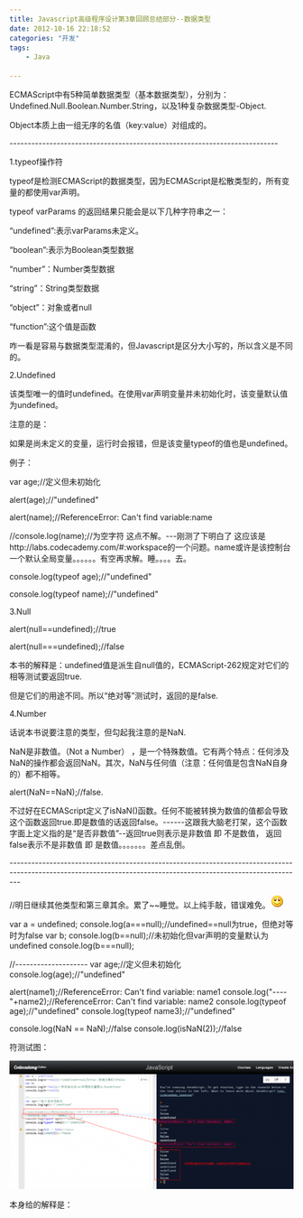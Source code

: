 ```yaml
---
title: Javascript高级程序设计第3章回顾总结部分--数据类型
date: 2012-10-16 22:18:52
categories: "开发"
tags:
	- Java

---
```


ECMAScript中有5种简单数据类型（基本数据类型），分别为：Undefined.Null.Boolean.Number.String，以及1种复杂数据类型-Object.

Object本质上由一组无序的名值（key:value）对组成的。

\--------------------------------------------------------------------------

1.typeof操作符

typeof是检测ECMAScript的数据类型，因为ECMAScript是松散类型的，所有变量的都使用var声明。

typeof varParams 的返回结果只能会是以下几种字符串之一：

“undefined”:表示varParams未定义。

“boolean”:表示为Boolean类型数据

“number”：Number类型数据

“string”：String类型数据

“object”：对象或者null

“function”:这个值是函数

咋一看是容易与数据类型混淆的，但Javascript是区分大小写的，所以含义是不同的。

2.Undefined

该类型唯一的值时undefined。在使用var声明变量并未初始化时，该变量默认值为undefined。

注意的是：

如果是尚未定义的变量，运行时会报错，但是该变量typeof的值也是undefined。

例子：

var age;//定义但未初始化

alert(age);//"undefined"

alert(name);//ReferenceError: Can't find variable:name

//console.log(name);//为空字符 这点不解。---刚测了下明白了 这应该是http://labs.codecademy.com/\#:workspace的一个问题。name或许是该控制台一个默认全局变量。。。。。。有空再求解。睡。。。。去。

console.log(typeof age);//"undefined"

console.log(typeof name);//"undefined"

3.Null

alert(null==undefined);//true

alert(null===undefined);//false

本书的解释是：undefined值是派生自null值的，ECMAScript-262规定对它们的相等测试要返回true.

但是它们的用途不同。所以“绝对等”测试时，返回的是false.

4.Number

话说本书说要注意的类型，但勾起我注意的是NaN.

NaN是非数值。（Not a Number） ，是一个特殊数值。它有两个特点：任何涉及NaN的操作都会返回NaN。其次，NaN与任何值（注意：任何值是包含NaN自身的）都不相等。

alert(NaN==NaN);//false.

不过好在ECMAScript定义了isNaN()函数。任何不能被转换为数值的值都会导致这个函数返回true.即是数值的话返回false。------这跟我大脑老打架，这个函数字面上定义指的是“是否非数值”--返回true则表示是非数值 即 不是数值， 返回false表示不是非数值 即 是数值。。。。。。。差点乱倒。

\---------------------------------------------------------------------------------------------------------------------------------------------------------------

//明日继续其他类型和第三章其余。累了~~睡觉。以上纯手敲，错误难免。![微笑][QJVY-NZEN-YNZ2.gif]

var a = undefined;
console.log(a===null);//undefined==null为true，但绝对等时为false
var b;
console.log(b==null);//未初始化但var声明的变量默认为undefined
console.log(b===null);


//--------------------
var age;//定义但未初始化
console.log(age);//"undefined"


alert(name1);//ReferenceError: Can't find variable: name1
console.log("----"+name2);//ReferenceError: Can't find variable: name2
console.log(typeof age);//"undefined"
console.log(typeof name3);//"undefined"


console.log(NaN == NaN);//false
console.log(isNaN(2));//false



符测试图：

![RNRJ-IR2A-YVMV.jpg][]


本身给的解释是：


[QJVY-NZEN-YNZ2.gif]: static/resources/crawler/QJVY-NZEN-YNZ2.gif
[RNRJ-IR2A-YVMV.jpg]: static/resources/crawler/RNRJ-IR2A-YVMV.jpg
